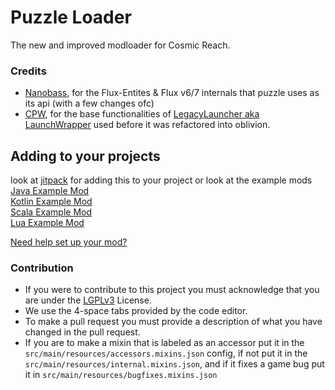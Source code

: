 # Puzzle Loader

The new and improved modloader for Cosmic Reach.

### Credits
- [Nanobass](https://github.com/Nanobass), for the Flux-Entites & Flux v6/7 internals that puzzle uses as its api (with a few changes ofc)
- [CPW](https://github.com/cpw), for the base functionalities of [LegacyLauncher aka LaunchWrapper](https://github.com/Mojang/LegacyLauncher) used before it was refactored into oblivion.

## Adding to your projects
look at [jitpack](https://jitpack.io/#PuzzleLoader/PuzzleLoader) for adding this to your project or look at the example mods </br>
[Java Example Mod](https://github.com/PuzzleLoader/ExampleMod) </br>
[Kotlin Example Mod](https://github.com/PuzzleLoader/KotlinExampleMod) </br>
[Scala Example Mod](https://github.com/PuzzleLoader/ScalaExampleMod) </br>
[Lua Example Mod](https://github.com/PuzzleLoader/LuaExampleMod) </br>

[Need help set up your mod?](https://github.com/PuzzleLoader/PuzzleLoader/wiki/How-to-set-up-your-mod!)

### Contribution
- If you were to contribute to this project you must acknowledge that you are under the [LGPLv3](LICENSE.txt) License.
- We use the 4-space tabs provided by the code editor.
- To make a pull request you must provide a description of what you have changed in the pull request.
- If you are to make a mixin that is labeled as an accessor put it in the `src/main/resources/accessors.mixins.json` config, if not put it in the `src/main/resources/internal.mixins.json`, and if it fixes a game bug put it in `src/main/resources/bugfixes.mixins.json`
